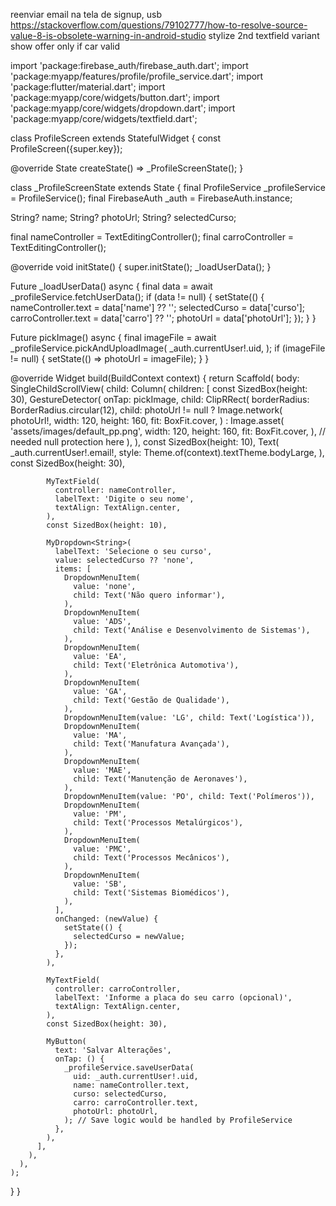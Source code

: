 reenviar email na tela de signup,
usb
https://stackoverflow.com/questions/79102777/how-to-resolve-source-value-8-is-obsolete-warning-in-android-studio
stylize 2nd textfield variant
show offer only if car valid

import 'package:firebase_auth/firebase_auth.dart';
import 'package:myapp/features/profile/profile_service.dart';
import 'package:flutter/material.dart';
import 'package:myapp/core/widgets/button.dart';
import 'package:myapp/core/widgets/dropdown.dart';
import 'package:myapp/core/widgets/textfield.dart';

class ProfileScreen extends StatefulWidget {
const ProfileScreen({super.key});

@override
State<ProfileScreen> createState() => \_ProfileScreenState();
}

class \_ProfileScreenState extends State<ProfileScreen> {
final ProfileService \_profileService = ProfileService();
final FirebaseAuth \_auth = FirebaseAuth.instance;

String? name;
String? photoUrl;
String? selectedCurso;

final nameController = TextEditingController();
final carroController = TextEditingController();

@override
void initState() {
super.initState();
\_loadUserData();
}

Future<void> \_loadUserData() async {
final data = await \_profileService.fetchUserData();
if (data != null) {
setState(() {
nameController.text = data['name'] ?? '';
selectedCurso = data['curso'];
carroController.text = data['carro'] ?? '';
photoUrl = data['photoUrl'];
});
}
}

Future<void> pickImage() async {
final imageFile = await \_profileService.pickAndUploadImage(
\_auth.currentUser!.uid,
);
if (imageFile != null) {
setState(() => photoUrl = imageFile);
}
}

@override
Widget build(BuildContext context) {
return Scaffold(
body: SingleChildScrollView(
child: Column(
children: [
const SizedBox(height: 30),
GestureDetector(
onTap: pickImage,
child: ClipRRect(
borderRadius: BorderRadius.circular(12),
child:
photoUrl != null
? Image.network(
photoUrl!,
width: 120,
height: 160,
fit: BoxFit.cover,
)
: Image.asset(
'assets/images/default_pp.png',
width: 120,
height: 160,
fit: BoxFit.cover,
),
// needed null protection here
),
),
const SizedBox(height: 10),
Text(
\_auth.currentUser!.email!,
style: Theme.of(context).textTheme.bodyLarge,
),
const SizedBox(height: 30),

            MyTextField(
              controller: nameController,
              labelText: 'Digite o seu nome',
              textAlign: TextAlign.center,
            ),
            const SizedBox(height: 10),

            MyDropdown<String>(
              labelText: 'Selecione o seu curso',
              value: selectedCurso ?? 'none',
              items: [
                DropdownMenuItem(
                  value: 'none',
                  child: Text('Não quero informar'),
                ),
                DropdownMenuItem(
                  value: 'ADS',
                  child: Text('Análise e Desenvolvimento de Sistemas'),
                ),
                DropdownMenuItem(
                  value: 'EA',
                  child: Text('Eletrônica Automotiva'),
                ),
                DropdownMenuItem(
                  value: 'GA',
                  child: Text('Gestão de Qualidade'),
                ),
                DropdownMenuItem(value: 'LG', child: Text('Logística')),
                DropdownMenuItem(
                  value: 'MA',
                  child: Text('Manufatura Avançada'),
                ),
                DropdownMenuItem(
                  value: 'MAE',
                  child: Text('Manutenção de Aeronaves'),
                ),
                DropdownMenuItem(value: 'PO', child: Text('Polímeros')),
                DropdownMenuItem(
                  value: 'PM',
                  child: Text('Processos Metalúrgicos'),
                ),
                DropdownMenuItem(
                  value: 'PMC',
                  child: Text('Processos Mecânicos'),
                ),
                DropdownMenuItem(
                  value: 'SB',
                  child: Text('Sistemas Biomédicos'),
                ),
              ],
              onChanged: (newValue) {
                setState(() {
                  selectedCurso = newValue;
                });
              },
            ),

            MyTextField(
              controller: carroController,
              labelText: 'Informe a placa do seu carro (opcional)',
              textAlign: TextAlign.center,
            ),
            const SizedBox(height: 30),

            MyButton(
              text: 'Salvar Alterações',
              onTap: () {
                _profileService.saveUserData(
                  uid: _auth.currentUser!.uid,
                  name: nameController.text,
                  curso: selectedCurso,
                  carro: carroController.text,
                  photoUrl: photoUrl,
                ); // Save logic would be handled by ProfileService
              },
            ),
          ],
        ),
      ),
    );

}
}
